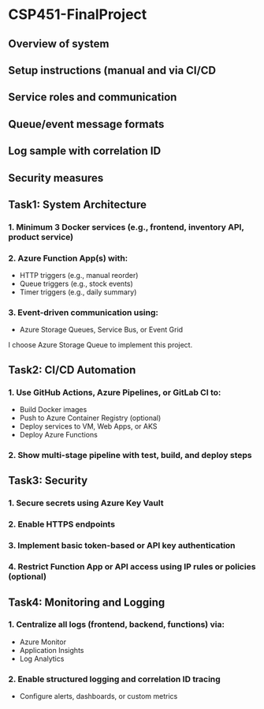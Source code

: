 # CSP451-FinalProject




## Overview of system
## Setup instructions (manual and via CI/CD
## Service roles and communication
## Queue/event message formats
## Log sample with correlation ID
## Security measures


## Task1: System Architecture
### 1. Minimum 3 Docker services (e.g., frontend, inventory API, product service)
### 2. Azure Function App(s) with:
- HTTP triggers (e.g., manual reorder)
- Queue triggers (e.g., stock events)
- Timer triggers (e.g., daily summary)
### 3. Event-driven communication using:
- Azure Storage Queues, Service Bus, or Event Grid

I choose Azure Storage Queue to implement this project.

## Task2: CI/CD Automation
### 1. Use GitHub Actions, Azure Pipelines, or GitLab CI to:
- Build Docker images
- Push to Azure Container Registry (optional)
- Deploy services to VM, Web Apps, or AKS
- Deploy Azure Functions
### 2. Show multi-stage pipeline with test, build, and deploy steps

## Task3: Security
### 1. Secure secrets using Azure Key Vault
### 2. Enable HTTPS endpoints
### 3. Implement basic token-based or API key authentication
### 4. Restrict Function App or API access using IP rules or policies (optional)

## Task4: Monitoring and Logging
### 1. Centralize all logs (frontend, backend, functions) via:
- Azure Monitor
- Application Insights
- Log Analytics
 ### 2. Enable structured logging and correlation ID tracing
- Configure alerts, dashboards, or custom metrics
